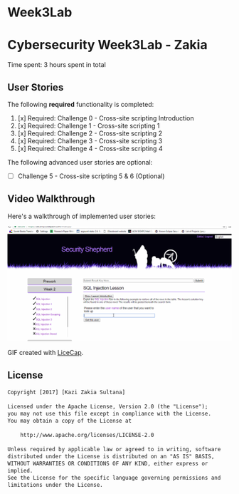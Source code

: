 # Week3Lab
# Cybersecurity Week3Lab - Zakia 

Time spent: 3 hours spent in total 

## User Stories

The following **required** functionality is completed:

 
1. [x]  Required: Challenge 0 - Cross-site scripting Introduction
2. [x]  Required: Challenge 1 - Cross-site scripting 1
3. [x]  Required: Challenge 2 - Cross-site scripting 2
4. [x]  Required: Challenge 3 - Cross-site scripting 3
5. [x]  Required: Challenge 4 - Cross-site scripting 4

The following advanced user stories are optional:

* [ ]  Challenge 5 - Cross-site scripting 5 & 6 (Optional)

## Video Walkthrough

Here's a walkthrough of implemented user stories:

<img src='https://github.com/zakia00/Week2Lab/blob/master/week2.gif' title='Video Walkthrough of Week3 Lab' width='' alt='Video Walkthrough' />

GIF created with [LiceCap](http://www.cockos.com/licecap/).

## License

    Copyright [2017] [Kazi Zakia Sultana]

    Licensed under the Apache License, Version 2.0 (the "License");
    you may not use this file except in compliance with the License.
    You may obtain a copy of the License at

        http://www.apache.org/licenses/LICENSE-2.0

    Unless required by applicable law or agreed to in writing, software
    distributed under the License is distributed on an "AS IS" BASIS,
    WITHOUT WARRANTIES OR CONDITIONS OF ANY KIND, either express or implied.
    See the License for the specific language governing permissions and
    limitations under the License.
